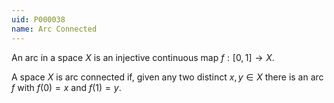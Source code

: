 ```yaml
---
uid: P000038
name: Arc Connected
---
```

An arc in a space $X$ is an injective continuous map $f:[0,1] \rightarrow X$.

A space $X$ is arc connected if, given any two distinct $x,y \in X$ there is an arc $f$ with $f(0)=x$ and $f(1)=y$.

